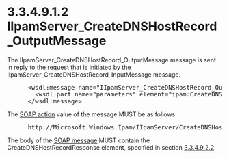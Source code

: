 <html dir="LTR" xmlns:mshelp="http://msdn.microsoft.com/mshelp" xmlns:ddue="http://ddue.schemas.microsoft.com/authoring/2003/5" xmlns:xlink="http://www.w3.org/1999/xlink" xmlns:tool="http://www.microsoft.com/tooltip">
 <body>
 <div id="header">
 <h1 class="heading">3.3.4.9.1.2 IIpamServer_CreateDNSHostRecord_OutputMessage</h1>
 </div>
 <div id="mainSection">
 <div id="mainBody">
 <div id="allHistory" class="saveHistory"></div>
 <div id="sectionSection0" class="section" name="collapseableSection">
 

<p>The IIpamServer_CreateDNSHostRecord_OutputMessage message is
sent in reply to the request that is initiated by the
IIpamServer_CreateDNSHostRecord_InputMessage message.</p>

<dl>
<dd>
<div><pre> &lt;wsdl:message name=&quot;IIpamServer_CreateDNSHostRecord_OutputMessage&quot;&gt;
   &lt;wsdl:part name=&quot;parameters&quot; element=&quot;ipam:CreateDNSHostRecordResponse&quot; /&gt;
 &lt;/wsdl:message&gt;
</pre></div>
</dd></dl>

<p>The <a href="21b4a631-8f28-420f-822f-c5f879d5046e.md#gt_c1358651-96c1-4ce0-8e1f-b0b7a94145e3">SOAP
action</a> value of the message MUST be as follows:</p>

<dl>
<dd>
<div><pre> http://Microsoft.Windows.Ipam/IIpamServer/CreateDNSHostRecordResponse
</pre></div>
</dd></dl>

<p>The body of the <a href="21b4a631-8f28-420f-822f-c5f879d5046e.md#gt_96185df3-4677-478c-b239-f72fcf514c59">SOAP message</a> MUST contain
the CreateDNSHostRecordResponse element, specified in section <a href="0d7f5436-8442-4392-b8f3-4b0eea920ee7.md">3.3.4.9.2.2</a>.</p>


 </div>
 </div>
 </div>
 </body>
</html>